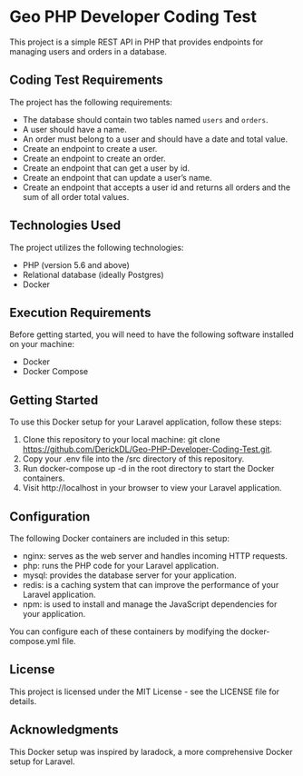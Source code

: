 # Geo PHP Developer Coding Test

This project is a simple REST API in PHP that provides endpoints for managing users and orders in a database.

## Coding Test Requirements

The project has the following requirements:

- The database should contain two tables named `users` and `orders`.
- A user should have a name.
- An order must belong to a user and should have a date and total value.
- Create an endpoint to create a user.
- Create an endpoint to create an order.
- Create an endpoint that can get a user by id.
- Create an endpoint that can update a user’s name.
- Create an endpoint that accepts a user id and returns all orders and the sum of all order total values.

## Technologies Used

The project utilizes the following technologies:

- PHP (version 5.6 and above)
- Relational database (ideally Postgres)
- Docker

## Execution Requirements
Before getting started, you will need to have the following software installed on your machine:
- Docker
- Docker Compose

## Getting Started
To use this Docker setup for your Laravel application, follow these steps:
1. Clone this repository to your local machine: git clone https://github.com/DerickDL/Geo-PHP-Developer-Coding-Test.git.
2. Copy your .env file into the /src directory of this repository.
3. Run docker-compose up -d in the root directory to start the Docker containers.
4. Visit http://localhost in your browser to view your Laravel application.

## Configuration
The following Docker containers are included in this setup:
- nginx: serves as the web server and handles incoming HTTP requests.
- php: runs the PHP code for your Laravel application.
- mysql: provides the database server for your application.
- redis: is a caching system that can improve the performance of your Laravel application.
- npm: is used to install and manage the JavaScript dependencies for your application.

You can configure each of these containers by modifying the docker-compose.yml file.

## License
This project is licensed under the MIT License - see the LICENSE file for details.

## Acknowledgments
This Docker setup was inspired by laradock, a more comprehensive Docker setup for Laravel.